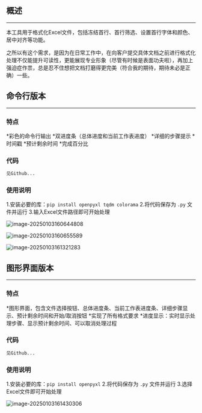 ## 概述

--------

本工具用于格式化Excel文件，包括冻结首行、首行筛选、设置首行字体和颜色、居中对齐等功能。

之所以有这个需求，是因为在日常工作中，在向客户提交具体文档之前进行格式化处理不仅能提升可读性，更能展现专业形象（尽管有时候是表面功夫啦），再加上强迫症作祟，总是忍不住想把文档打磨得更~~完美~~（符合我的期待，期待未必是正确）一些。

## 命令行版本

--------------

### 特点

*彩色的命令行输出
*双进度条（总体进度和当前工作表进度）
*详细的步骤提示
*时间戳
*预计剩余时间
*完成百分比

### 代码

```python
见Github...
```

### 使用说明

1.安装必要的库：`pip install openpyxl tqdm colorama`
2.将代码保存为 `.py` 文件并运行
3.输入Excel文件路径即可开始处理

![image-20250103160644808](https://favorably-7690.oss-cn-beijing.aliyuncs.com/%E8%87%AA%E5%8A%A8%E5%8C%96%20-%20Excel%E6%A0%BC%E5%BC%8F%E5%8C%96%E5%B7%A5%E5%85%B7/202501031639054.png)

![image-20250103160655589](https://favorably-7690.oss-cn-beijing.aliyuncs.com/%E8%87%AA%E5%8A%A8%E5%8C%96%20-%20Excel%E6%A0%BC%E5%BC%8F%E5%8C%96%E5%B7%A5%E5%85%B7/202501031639282.png)

![image-20250103161321283](https://favorably-7690.oss-cn-beijing.aliyuncs.com/%E8%87%AA%E5%8A%A8%E5%8C%96%20-%20Excel%E6%A0%BC%E5%BC%8F%E5%8C%96%E5%B7%A5%E5%85%B7/202501031639250.png)

## 图形界面版本

----------------

### 特点

*图形界面，包含文件选择按钮、总体进度条、当前工作表进度条、详细步骤显示、预计剩余时间和开始/取消按钮
*实现了所有格式要求
*进度显示：实时显示处理步骤、显示预计剩余时间、可以取消处理过程

### 代码

```python
见Github...
```

### 使用说明

1.安装必要的库：`pip install openpyxl`
2.将代码保存为 `.py` 文件并运行
3.选择Excel文件即可开始处理

![image-20250103161430306](https://favorably-7690.oss-cn-beijing.aliyuncs.com/%E8%87%AA%E5%8A%A8%E5%8C%96%20-%20Excel%E6%A0%BC%E5%BC%8F%E5%8C%96%E5%B7%A5%E5%85%B7/202501031639078.png)
